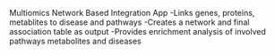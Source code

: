Multiomics Network Based Integration App
-Links genes, proteins, metablites to disease and pathways
-Creates a network and final association table as output
-Provides enrichment analysis of involved pathways metabolites and diseases
